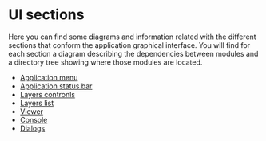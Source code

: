 # UI sections

Here you can find some diagrams and information related with the different
sections that conform the application graphical interface. You will find for each section a diagram describing
the dependencies between modules and a directory tree showing where those modules are located.

- [Application menu](./application_menus_ui)
- [Application status bar](./application_status_bar_ui)
- [Layers contronls](./layers_controls_ui)
- [Layers list](./layers_list_ui)
- [Viewer](./viewer_ui)
- [Console](./console_ui)
- [Dialogs](./dialogs_ui)

